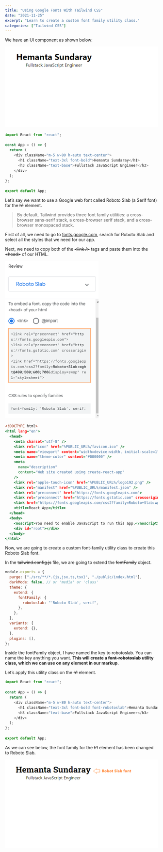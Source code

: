 ```yaml
---
title: "Using Google Fonts With Tailwind CSS"
date: "2021-11-25"
excerpt: "Learn to create a custom font family utility class."
categories: ["Tailwind CSS"]
---
```


We have an UI component as shown below:

![UI Component](../images/customFont/uiElement.png)

```jsx:title=src/App.js {numberLines}
import React from "react";

const App = () => {
  return (
    <div className="m-5 w-80 h-auto text-center">
      <h1 className="text-3xl font-bold">Hemanta Sundaray</h1>
      <h3 className="text-base">Fullstack JavaScript Engineer</h3>
    </div>
  );
};

export default App;
```

Let’s say we want to use a Google web font called Roboto Slab (a Serif font) for the ~~h1~~ element.

> By default, Tailwind provides three font family utilities: a cross-browser sans-serif stack, a cross-browser serif stack, and a cross-browser monospaced stack.

First of all, we need to go to [fonts.google.com](https://fonts.google.com/), search for Roboto Slab and select all the styles that we need for our app.

Next, we need to copy both of the ~~\<link />~~ tags and paste them into the ~~\<head>~~ of our HTML.

![Link Tags](../images/customFont/link.png)

```html:title=public/index.html {numberLines, 16-16}
<!DOCTYPE html>
<html lang="en">
  <head>
    <meta charset="utf-8" />
    <link rel="icon" href="%PUBLIC_URL%/favicon.ico" />
    <meta name="viewport" content="width=device-width, initial-scale=1" />
    <meta name="theme-color" content="#000000" />
    <meta
      name="description"
      content="Web site created using create-react-app"
    />
    <link rel="apple-touch-icon" href="%PUBLIC_URL%/logo192.png" />
    <link rel="manifest" href="%PUBLIC_URL%/manifest.json" />
    <link rel="preconnect" href="https://fonts.googleapis.com">
    <link rel="preconnect" href="https://fonts.gstatic.com" crossorigin>
    <link href="https://fonts.googleapis.com/css2?family=Roboto+Slab:wght@400;500;600;700&display=swap" rel="stylesheet">
    <title>React App</title>
  </head>
  <body>
    <noscript>You need to enable JavaScript to run this app.</noscript>
    <div id="root"></div>
  </body>
</html>
```

Now, we are going to create a custom font-family utility class to create this Roboto Slab font.

In the ~~tailwind.config.js~~ file, we are going to extend the ~~fontFamily~~ object.

```js:title=tailwind.config.js {numberLines, 6-8}
module.exports = {
  purge: ["./src/**/*.{js,jsx,ts,tsx}", "./public/index.html"],
  darkMode: false, // or 'media' or 'class'
  theme: {
    extend: {
      fontFamily: {
        robotoslab: "'Roboto Slab', serif",
      },
    },
  },
  variants: {
    extend: {},
  },
  plugins: [],
};
```

Inside the ~~fontFamily~~ object, I have named the key to ~~robotoslab~~. You can name the key anything you want. **This will create a ~~font-robotoslab~~ utility class, which we can use on any element in our markup.**

Let’s apply this utility class on the ~~h1~~ element.

```jsx:title=src/App.js {numberLines, 6-6}
import React from "react";

const App = () => {
  return (
    <div className="m-5 w-80 h-auto text-center">
      <h1 className="text-3xl font-bold font-robotoslab">Hemanta Sundaray</h1>
      <h3 className="text-base">Fullstack JavaScript Engineer</h3>
    </div>
  );
};

export default App;
```

As we can see below, the font family for the ~~h1~~ element has been changed to Roboto Slab.

![Roboto Slab Font](../images/customFont/robotoSlab.png)
